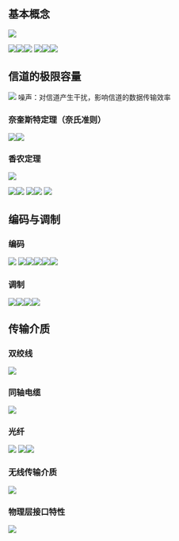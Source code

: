 ## 基本概念

![](images/{68AB22FE-54A4-41CD-A731-8F3859952612}.png)

![](images/{37FD76D5-8B94-4B56-AF02-3943E2950A78}.png)![](images/{239E50FD-81AB-48CA-97F1-46719323E5FA}.png)![](images/{DC3D981A-2909-4DFA-BEB0-BE5B287B0FEA}.png) ![](images/{683C1492-5F1F-4985-B752-AF59981E1157}.png)![](images/{CBA0F33C-4F52-4BE3-8A61-DFFC91AB5BDD}.png)![](images/{1183A693-4188-4478-BB9F-AAFA39264A6C}.png)

## 信道的极限容量
 ![](images/{9B4F93B7-4681-4639-A902-15679001A592}.png)
噪声：对信道产生干扰，影响信道的数据传输效率

### 奈奎斯特定理（奈氏准则）

![](images/{C4E76F8C-3888-4B28-B67C-E1A473EE565C}.png)![](images/{E8A8E8CF-A493-4213-8F25-A2A38AD76328}.png)

### 香农定理
  
![](images/{3BD1398A-69E1-4195-97BB-EE96146198C5}.png)

![](images/{1363F4B1-37ED-4107-8EE7-5DC761A8B162}.png)![](images/{77B2B15E-C542-4C7A-980D-932786F366D1}.png)
![](images/{4C538DF9-E7B6-49C9-BAAD-1D004005519E}.png)![](images/{7793BB52-88C2-49C5-A1FE-AB1512981E6C}.png)
![](images/{CBBFC4B5-7FF1-462A-82CB-37541771F0FD}.png)  

## 编码与调制

### 编码

![](images/{9CA748A5-B014-4744-BBCE-CA9803BC7530}.png)
![](images/{5FAE1486-2586-4E83-948F-576B3EDD2C1E}.png)![](images/{5A9EA6AC-FC4F-41B4-A707-B3FD6B9A4CEE}.png)![](images/{ECBCEDAB-C6D8-453A-971B-CE28AB8EAADD}.png)![](images/{F6F9D35B-AF51-4503-9D5B-0E2D55201C5E}.png)![](images/{B223FF56-616E-4B27-8935-C8C2D749FA6D}.png)

### 调制

![](images/{A519E66C-648D-4362-AD44-637BF5ED554F}.png)![](images/{7BBA964B-CEE9-4D37-8D66-89F071083B7A}.png)![](images/{67583385-C383-4DD9-913B-5CDA6D67641F}.png)![](images/{1E84E169-03B3-4DEC-977D-37F39D4D74D9}.png)

## 传输介质

### 双绞线

![](images/{0BFCBD43-50A3-49BA-9538-91A3EB1592E7}.png)

### 同轴电缆

 ![](images/{35DA0857-8C65-4AAD-ABF6-7476BD013244}.png)

### 光纤

![](images/{248D5A51-A076-4769-87BC-8ECD3531CA46}.png)
![](images/{A995A70B-472D-4E81-9EA7-5CC230096829}.png)![](images/{4EB27CE4-586F-40D8-B253-B4A8FD2B2CCC}.png)

### 无线传输介质

![](images/{4079E599-FA85-44D8-8A02-D95282A1B9F6}.png)

### 物理层接口特性

![](images/{397775F0-22E0-4F7D-9A0D-25B89A5DDC59}.png)

